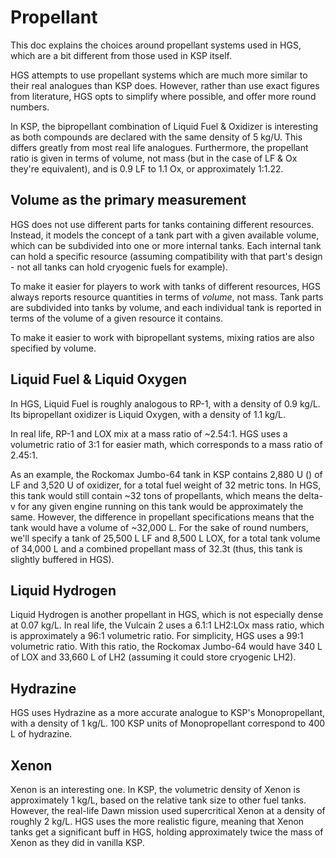 # Propellant

This doc explains the choices around propellant systems used in HGS, which are a bit different from those used in KSP itself.

HGS attempts to use propellant systems which are much more similar to their real analogues than KSP does. However, rather than use exact figures from literature, HGS opts to simplify where possible, and offer more round numbers.

In KSP, the bipropellant combination of Liquid Fuel & Oxidizer is interesting as both compounds are declared with the same density of 5 kg/U. This differs greatly from most real life analogues. Furthermore, the propellant ratio is given in terms of volume, not mass (but in the case of LF & Ox they're equivalent), and is 0.9 LF to 1.1 Ox, or approximately 1:1.22.

## Volume as the primary measurement

HGS does not use different parts for tanks containing different resources. Instead, it models the concept of a tank part with a given available volume, which can be subdivided into one or more internal tanks. Each internal tank can hold a specific resource (assuming compatibility with that part's design - not all tanks can hold cryogenic fuels for example).

To make it easier for players to work with tanks of different resources, HGS always reports resource quantities in terms of _volume_, not mass. Tank parts are subdivided into tanks by volume, and each individual tank is reported in terms of the volume of a given resource it contains.

To make it easier to work with bipropellant systems, mixing ratios are also specified by volume.

## Liquid Fuel & Liquid Oxygen

In HGS, Liquid Fuel is roughly analogous to RP-1, with a density of 0.9 kg/L. Its bipropellant oxidizer is Liquid Oxygen, with a density of 1.1 kg/L.

In real life, RP-1 and LOX mix at a mass ratio of ~2.54:1. HGS uses a volumetric ratio of 3:1 for easier math, which corresponds to a mass ratio of 2.45:1.

As an example, the Rockomax Jumbo-64 tank in KSP contains 2,880 U () of LF and 3,520 U of oxidizer, for a total fuel weight of 32 metric tons. In HGS, this tank would still contain ~32 tons of propellants, which means the delta-v for any given engine running on this tank would be approximately the same. However, the difference in propellant specifications means that the tank would have a volume of ~32,000 L. For the sake of round numbers, we'll specify a tank of 25,500 L LF and 8,500 L LOX, for a total tank volume of 34,000 L and a combined propellant mass of 32.3t (thus, this tank is slightly buffered in HGS).

## Liquid Hydrogen

Liquid Hydrogen is another propellant in HGS, which is not especially dense at 0.07 kg/L. In real life, the Vulcain 2 uses a 6.1:1 LH2:LOx mass ratio, which is approximately a 96:1 volumetric ratio. For simplicity, HGS uses a 99:1 volumetric ratio. With this ratio, the Rockomax Jumbo-64 would have 340 L of LOX and 33,660 L of LH2 (assuming it could store cryogenic LH2).

## Hydrazine

HGS uses Hydrazine as a more accurate analogue to KSP's Monopropellant, with a density of 1 kg/L. 100 KSP units of Monopropellant correspond to 400 L of hydrazine.

## Xenon

Xenon is an interesting one. In KSP, the volumetric density of Xenon is approximately 1 kg/L, based on the relative tank size to other fuel tanks. However, the real-life Dawn mission used supercritical Xenon at a density of roughly 2 kg/L. HGS uses the more realistic figure, meaning that Xenon tanks get a significant buff in HGS, holding approximately twice the mass of Xenon as they did in vanilla KSP.